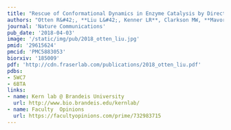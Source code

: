 ```yaml
---
title: "Rescue of Conformational Dynamics in Enzyme Catalysis by Directed Evolution."
authors: "Otten R&#42;, **Liu L&#42;, Kenner LR**, Clarkson MW, **Mavor D**, Tawfik DS, Kern D, **Fraser JS**."
journal: 'Nature Communications'
pub_date: '2018-04-03'
image: '/static/img/pub/2018_otten_liu.jpg'
pmid: '29615624'
pmcid: 'PMC5883053'
biorxiv: '185009'
pdf: 'http://cdn.fraserlab.com/publications/2018_otten_liu.pdf'
pdbs:
- 5WC7
- 6BTA
links:
- name: Kern lab @ Brandeis University
  url: http://www.bio.brandeis.edu/kernlab/
- name: Faculty  Opinions
  url: https://facultyopinions.com/prime/732983715
---
```

